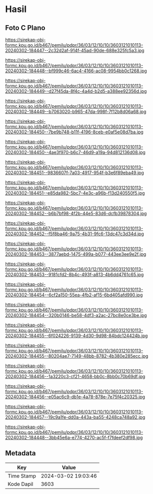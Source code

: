 # Hasil

## Foto C Plano

https://sirekap-obj-formc.kpu.go.id/b467/pemilu/pdpr/36/03/12/10/10/3603121010113-20240302-184447--2c32d2af-914f-45ad-90de-688e325fc5a3.jpg

https://sirekap-obj-formc.kpu.go.id/b467/pemilu/pdpr/36/03/12/10/10/3603121010113-20240302-184448--bf999c46-6ac4-4166-ac08-9954bb0c1268.jpg

https://sirekap-obj-formc.kpu.go.id/b467/pemilu/pdpr/36/03/12/10/10/3603121010113-20240302-184449--d27f45da-8f4c-4a4d-b2d5-a388ee92356d.jpg

https://sirekap-obj-formc.kpu.go.id/b467/pemilu/pdpr/36/03/12/10/10/3603121010113-20240302-184449--b7063020-b965-47da-998f-7f12b8d06a68.jpg

https://sirekap-obj-formc.kpu.go.id/b467/pemilu/pdpr/36/03/12/10/10/3603121010113-20240302-184450--7be9b748-b11f-4196-8ceb-e0af5e08d7ba.jpg

https://sirekap-obj-formc.kpu.go.id/b467/pemilu/pdpr/36/03/12/10/10/3603121010113-20240302-184450--4ae3f970-b6c7-46d9-a19a-94d812136d08.jpg

https://sirekap-obj-formc.kpu.go.id/b467/pemilu/pdpr/36/03/12/10/10/3603121010113-20240302-184451--9836607f-7a03-4917-954f-b3e6f89eba49.jpg

https://sirekap-obj-formc.kpu.go.id/b467/pemilu/pdpr/36/03/12/10/10/3603121010113-20240302-184451--e85da982-5bc7-4e3c-a96b-f13d240550f5.jpg

https://sirekap-obj-formc.kpu.go.id/b467/pemilu/pdpr/36/03/12/10/10/3603121010113-20240302-184452--b6b7bf98-4f2b-44e5-83d6-dcfb39878304.jpg

https://sirekap-obj-formc.kpu.go.id/b467/pemilu/pdpr/36/03/12/10/10/3603121010113-20240302-184452--f5f8ba46-9a75-4b31-9fc6-13dc47c3d34d.jpg

https://sirekap-obj-formc.kpu.go.id/b467/pemilu/pdpr/36/03/12/10/10/3603121010113-20240302-184453--3877aebd-1475-499a-b077-443ee3ee9e2f.jpg

https://sirekap-obj-formc.kpu.go.id/b467/pemilu/pdpr/36/03/12/10/10/3603121010113-20240302-184453--9181cfd2-8b4c-493f-a813-4b6dd4761c65.jpg

https://sirekap-obj-formc.kpu.go.id/b467/pemilu/pdpr/36/03/12/10/10/3603121010113-20240302-184454--6cf2a150-55ea-4fb2-af15-6bd405afd990.jpg

https://sirekap-obj-formc.kpu.go.id/b467/pemilu/pdpr/36/03/12/10/10/3603121010113-20240302-184454--320b0146-be58-4df3-a2ac-27bc8e0ce3be.jpg

https://sirekap-obj-formc.kpu.go.id/b467/pemilu/pdpr/36/03/12/10/10/3603121010113-20240302-184455--6f024226-9139-4d30-9d98-84bdc124424b.jpg

https://sirekap-obj-formc.kpu.go.id/b467/pemilu/pdpr/36/03/12/10/10/3603121010113-20240302-184455--80204ae7-7149-48bb-8782-4b380e285ecc.jpg

https://sirekap-obj-formc.kpu.go.id/b467/pemilu/pdpr/36/03/12/10/10/3603121010113-20240302-184456--1a3220c3-cf21-4658-bb0c-8bb0c70b69df.jpg

https://sirekap-obj-formc.kpu.go.id/b467/pemilu/pdpr/36/03/12/10/10/3603121010113-20240302-184456--e05ac6c9-db1e-4a78-878e-7e75f4c20325.jpg

https://sirekap-obj-formc.kpu.go.id/b467/pemilu/pdpr/36/03/12/10/10/3603121010113-20240302-184457--19c9a1fe-dd0a-443a-ba55-4248ca748a92.jpg

https://sirekap-obj-formc.kpu.go.id/b467/pemilu/pdpr/36/03/12/10/10/3603121010113-20240302-184448--3bb45e6a-e774-4270-ac5f-f7fdeef2df98.jpg


## Metadata

| Key        | Value               |
| ---------- | ------------------- |
| Time Stamp | 2024-03-02 19:03:46 |
| Kode Dapil | 3603                |



